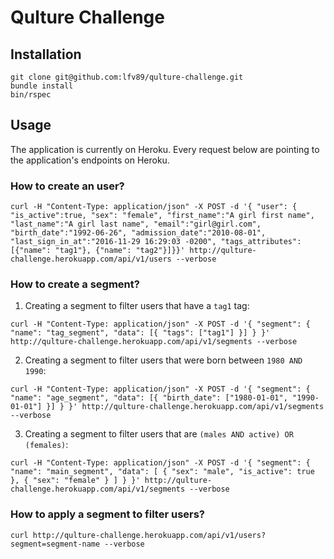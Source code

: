 # Qulture Challenge

## Installation

```
git clone git@github.com:lfv89/qulture-challenge.git
bundle install
bin/rspec
```

## Usage

The application is currently on Heroku. Every request below are pointing to the application's endpoints on Heroku.

### How to create an user?

```
curl -H "Content-Type: application/json" -X POST -d '{ "user": { "is_active":true, "sex": "female", "first_name":"A girl first name", "last_name":"A girl last name", "email":"girl@girl.com", "birth_date":"1992-06-26", "admission_date":"2010-08-01", "last_sign_in_at":"2016-11-29 16:29:03 -0200", "tags_attributes": [{"name": "tag1"}, {"name": "tag2"}]}}' http://qulture-challenge.herokuapp.com/api/v1/users --verbose
```

### How to create a segment?

1) Creating a segment to filter users that have a `tag1` tag:

```
curl -H "Content-Type: application/json" -X POST -d '{ "segment": { "name": "tag_segment", "data": [{ "tags": ["tag1"] }] } }' http://qulture-challenge.herokuapp.com/api/v1/segments --verbose
```

2) Creating a segment to filter users that were born between `1980 AND 1990`:

```
curl -H "Content-Type: application/json" -X POST -d '{ "segment": { "name": "age_segment", "data": [{ "birth_date": ["1980-01-01", "1990-01-01"] }] } }' http://qulture-challenge.herokuapp.com/api/v1/segments --verbose
```

3) Creating a segment to filter users that are `(males AND active) OR (females)`:

```
curl -H "Content-Type: application/json" -X POST -d '{ "segment": { "name": "main_segment", "data": [ { "sex": "male", "is_active": true }, { "sex": "female" } ] } }' http://qulture-challenge.herokuapp.com/api/v1/segments --verbose
```

### How to apply a segment to filter users?

```
curl http://qulture-challenge.herokuapp.com/api/v1/users?segment=segment-name --verbose
```

